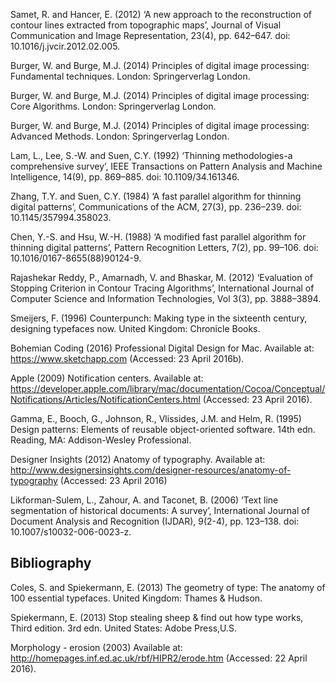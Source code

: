 

Samet, R. and Hancer, E. (2012) ‘A new approach to the reconstruction of contour lines extracted from topographic maps’, Journal of Visual Communication and Image Representation, 23(4), pp. 642–647. doi: 10.1016/j.jvcir.2012.02.005.

Burger, W. and Burge, M.J. (2014) Principles of digital image processing: Fundamental techniques. London: Springerverlag London.

Burger, W. and Burge, M.J. (2014) Principles of digital image processing: Core Algorithms. London: Springerverlag London.

Burger, W. and Burge, M.J. (2014) Principles of digital image processing: Advanced Methods. London: Springerverlag London.

Lam, L., Lee, S.-W. and Suen, C.Y. (1992) ‘Thinning methodologies-a comprehensive survey’, IEEE Transactions on Pattern Analysis and Machine Intelligence, 14(9), pp. 869–885. doi: 10.1109/34.161346.

Zhang, T.Y. and Suen, C.Y. (1984) ‘A fast parallel algorithm for thinning digital patterns’, Communications of the ACM, 27(3), pp. 236–239. doi: 10.1145/357994.358023.

Chen, Y.-S. and Hsu, W.-H. (1988) ‘A modified fast parallel algorithm for thinning digital patterns’, Pattern Recognition Letters, 7(2), pp. 99–106. doi: 10.1016/0167-8655(88)90124-9.

Rajashekar Reddy, P., Amarnadh, V. and Bhaskar, M. (2012) ‘Evaluation of Stopping Criterion in Contour Tracing Algorithms’, International Journal of Computer Science and Information Technologies, Vol 3(3), pp. 3888–3894.

Smeijers, F. (1996) Counterpunch: Making type in the sixteenth century, designing typefaces now. United Kingdom: Chronicle Books.

Bohemian Coding (2016) Professional Digital Design for Mac. Available at: https://www.sketchapp.com (Accessed: 23 April 2016b).

Apple (2009) Notification centers. Available at: https://developer.apple.com/library/mac/documentation/Cocoa/Conceptual/Notifications/Articles/NotificationCenters.html (Accessed: 23 April 2016).

Gamma, E., Booch, G., Johnson, R., Vlissides, J.M. and Helm, R. (1995) Design patterns: Elements of reusable object-oriented software. 14th edn. Reading, MA: Addison-Wesley Professional.

Designer Insights (2012) Anatomy of typography. Available at: http://www.designersinsights.com/designer-resources/anatomy-of-typography (Accessed: 23 April 2016)

Likforman-Sulem, L., Zahour, A. and Taconet, B. (2006) ‘Text line segmentation of historical documents: A survey’, International Journal of Document Analysis and Recognition (IJDAR), 9(2-4), pp. 123–138. doi: 10.1007/s10032-006-0023-z.


## Bibliography

Coles, S. and Spiekermann, E. (2013) The geometry of type: The anatomy of 100 essential typefaces. United Kingdom: Thames & Hudson.

Spiekermann, E. (2013) Stop stealing sheep & find out how type works, Third edition. 3rd edn. United States: Adobe Press,U.S.

Morphology - erosion (2003) Available at: http://homepages.inf.ed.ac.uk/rbf/HIPR2/erode.htm (Accessed: 22 April 2016).
